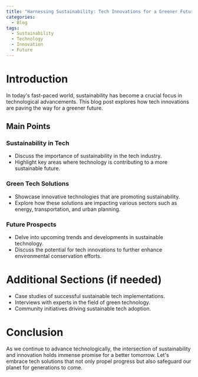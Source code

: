 ```yaml
---
title: "Harnessing Sustainability: Tech Innovations for a Greener Future"
categories:
  - Blog
tags:
  - Sustainability
  - Technology
  - Innovation
  - Future
---
```


# Introduction
In today's fast-paced world, sustainability has become a crucial focus in technological advancements. This blog post explores how tech innovations are paving the way for a greener future.

## Main Points
### Sustainability in Tech
- Discuss the importance of sustainability in the tech industry.
- Highlight key areas where technology is contributing to a more sustainable future.

### Green Tech Solutions
- Showcase innovative technologies that are promoting sustainability.
- Explore how these solutions are impacting various sectors such as energy, transportation, and urban planning.

### Future Prospects
- Delve into upcoming trends and developments in sustainable technology.
- Discuss the potential for tech innovations to further enhance environmental conservation efforts.

# Additional Sections (if needed)
- Case studies of successful sustainable tech implementations.
- Interviews with experts in the field of green technology.
- Community initiatives driving sustainable tech adoption.

# Conclusion
As we continue to advance technologically, the intersection of sustainability and innovation holds immense promise for a better tomorrow. Let's embrace tech solutions that not only propel progress but also safeguard our planet for generations to come.